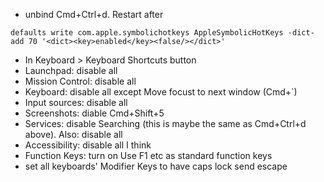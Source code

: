 * unbind Cmd+Ctrl+d. Restart after
``` shell
defaults write com.apple.symbolichotkeys AppleSymbolicHotKeys -dict-add 70 '<dict><key>enabled</key><false/></dict>'
```

* In Keyboard > Keyboard Shortcuts button
* Launchpad: disable all
* Mission Control: disable all
* Keyboard: disable all except Move focust to next window (Cmd+`)
* Input sources: disable all
* Screenshots: diable Cmd+Shift+5
* Services: disable Searching (this is maybe the same as Cmd+Ctrl+d above). Also: disable all
* Accessibility: disable all I think
* Function Keys: turn on Use F1 etc as standard function keys
* set all keyboards' Modifier Keys to have caps lock send escape

